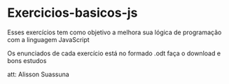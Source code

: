 # Exercicios-basicos-js

Esses exercícios tem como objetivo a melhora sua lógica de programação com a linguagem JavaScript

Os enunciados de cada exercício está no formado .odt faça o download e bons estudos


att: Alisson Suassuna
